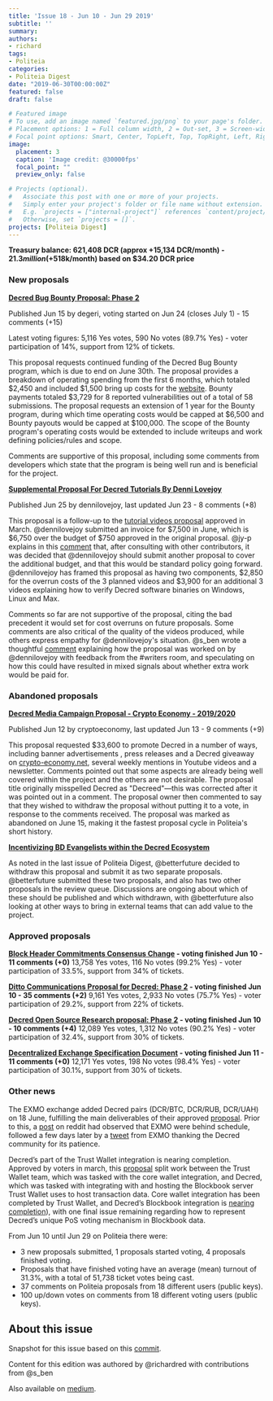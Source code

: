 ```yaml
---
title: 'Issue 18 - Jun 10 - Jun 29 2019'
subtitle: ''
summary: 
authors:
- richard
tags:
- Politeia
categories:
- Politeia Digest
date: "2019-06-30T00:00:00Z"
featured: false
draft: false

# Featured image
# To use, add an image named `featured.jpg/png` to your page's folder.
# Placement options: 1 = Full column width, 2 = Out-set, 3 = Screen-width
# Focal point options: Smart, Center, TopLeft, Top, TopRight, Left, Right, BottomLeft, Bottom, BottomRight
image:
  placement: 3
  caption: 'Image credit: @30000fps'
  focal_point: ""
  preview_only: false

# Projects (optional).
#   Associate this post with one or more of your projects.
#   Simply enter your project's folder or file name without extension.
#   E.g. `projects = ["internal-project"]` references `content/project/deep-learning/index.md`.
#   Otherwise, set `projects = []`.
projects: [Politeia Digest]
---
```


**Treasury balance: 621,408 DCR (approx +15,134 DCR/month) - $21.3 million (+$518k/month) based on $34.20 DCR price**

### New proposals

**[Decred Bug Bounty Proposal: Phase 2](https://proposals.decred.org/proposals/073694ed82d34b2bfff51e35220e8052ad4060899b23bc25791a9383375cae70)**

Published Jun 15 by degeri, voting started on Jun 24 (closes July 1) - 15 comments (+15)

Latest voting figures: 5,116 Yes votes, 590 No votes (89.7% Yes) - voter participation of 14%, support from 12% of tickets.

This proposal requests continued funding of the Decred Bug Bounty program, which is due to end on June 30th. The proposal provides a breakdown of operating spending from the first 6 months, which totaled $2,450 and included $1,500 bring up costs for the [website](https://bounty.decred.org). Bounty payments totaled $3,729 for 8 reported vulnerabilities out of a total of 58 submissions. The proposal requests an extension of 1 year for the Bounty program, during which time operating costs would be capped at $6,500 and Bounty payouts would be capped at $100,000. The scope of the Bounty program's operating costs would be extended to include writeups and work defining policies/rules and scope.

Comments are supportive of this proposal, including some comments from developers which state that the program is being well run and is beneficial for the project.

**[Supplemental Proposal For Decred Tutorials By Denni Lovejoy](https://proposals.decred.org/proposals/d8d7ff7ad138ed322422aaa4d2a3e1c61f296ae56a2c2316cc5ecd10cf8dd8bd)**

Published Jun 25 by dennilovejoy, last updated Jun 23 - 8 comments (+8)

This proposal is a follow-up to the [tutorial videos proposal](https://proposals.decred.org/proposals/a3def199af812b796887f4eae22e11e45f112b50c2e17252c60ed190933ec14f) approved in March. @dennilovejoy submitted an invoice for $7,500 in June, which is $6,750 over the budget of $750 approved in the original proposal. @jy-p explains in this [comment](https://proposals.decred.org/proposals/d8d7ff7ad138ed322422aaa4d2a3e1c61f296ae56a2c2316cc5ecd10cf8dd8bd/comments/2) that, after consulting with other contributors, it was decided that @dennilovejoy should submit another proposal to cover the additional budget, and that this would be standard policy going forward. @dennilovejoy has framed this proposal as having two components, $2,850 for the overrun costs of the 3 planned videos and $3,900 for an additional 3 videos explaining how to verify Decred software binaries on Windows, Linux and Max. 

Comments so far are not supportive of the proposal, citing the bad precedent it would set for cost overruns on future proposals. Some comments are also critical of the quality of the videos produced, while others express empathy for @dennilovejoy's situation. @s_ben wrote a thoughtful [comment](https://proposals.decred.org/proposals/d8d7ff7ad138ed322422aaa4d2a3e1c61f296ae56a2c2316cc5ecd10cf8dd8bd/comments/7) explaining how the proposal was worked on by @dennilovejoy with feedback from the #writers room, and speculating on how this could have resulted in mixed signals about whether extra work would be paid for.

### Abandoned proposals

[**Decred  Media Campaign Proposal - Crypto Economy - 2019/2020**](https://proposals.decred.org/proposals/1a367dcb91b55c60ad5fd038b219201154fcab965edd7a4639f157e409b1f4bf)

Published Jun 12 by cryptoeconomy, last updated Jun 13 - 9 comments (+9)

This proposal requested $33,600 to promote Decred in a number of ways, including banner advertisements , press releases and a Decred giveaway on [crypto-economy.net](https://www.crypto-economy.net), several weekly mentions in Youtube videos and a newsletter. Comments pointed out that some aspects are already being well covered within the project and the others are not desirable. The proposal title originally misspelled Decred as "Decreed"&mdash;this was corrected after it was pointed out in a comment. The proposal owner then commented to say that they wished to withdraw the proposal without putting it to a vote, in response to the comments received. The proposal was marked as abandoned on June 15, making it the fastest proposal cycle in Politeia's short history.

[**Incentivizing BD Evangelists within the Decred Ecosystem**](https://proposals.decred.org/proposals/cb446a469987d6603d93f442ef0d4e45bacbea47a72b5ce89f9c3cac3868d627)

As noted in the last issue of Politeia Digest, @betterfuture decided to withdraw this proposal and submit it as two separate proposals. @betterfuture submitted these two proposals, and also has two other proposals in the review queue. Discussions are ongoing about which of these should be published and which withdrawn, with @betterfuture also looking at other ways to bring in external teams that can add value to the project. 

### Approved proposals

**[Block Header Commitments Consensus Change](https://proposals.decred.org/proposals/0a1ff846ec271184ea4e3a921a3ccd8d478f69948b984445ee1852f272d54c58) - voting finished Jun 10 - 11 comments (+0)**
13,758 Yes votes, 116 No votes (99.2% Yes) - voter participation of 33.5%, support from 34% of tickets.

**[Ditto Communications Proposal for Decred: Phase 2](https://proposals.decred.org/proposals/52ea110ea061c72d3b31ed2f5635720b212ce5e3eaddf868d60f53a3d18b8c04) - voting finished Jun 10 - 35 comments (+2)**
9,161 Yes votes, 2,933 No votes (75.7% Yes) - voter participation of 29.2%, support from 22% of tickets.

**[Decred Open Source Research proposal: Phase 2](https://proposals.decred.org/proposals/67de0e901143400ae2f247391c4d5028719ffea8308fbc5854745ad859fb993f) - voting finished Jun 10 - 10 comments (+4)**
12,089 Yes votes, 1,312 No votes (90.2% Yes) - voter participation of 32.4%, support from 30% of tickets.

**[Decentralized Exchange Specification Document](https://proposals.decred.org/proposals/a4f2a91c8589b2e5a955798d6c0f4f77f2eec13b62063c5f4102c21913dcaf32) - voting finished Jun 11 - 11 comments (+0)**
12,171 Yes votes, 198 No votes (98.4% Yes) - voter participation of 30.1%, support from 30% of tickets.

### Other news

The EXMO exchange added Decred pairs (DCR/BTC, DCR/RUB, DCR/UAH) on 18 June, fulfilling the main deliverables of their approved [proposal](https://proposals.decred.org/proposals/950e8149e594b01c010c1199233ab11e82c9da39174ba375d286dc72bb0a54d7). Prior to this, a [post](https://www.reddit.com/r/decred/comments/bx00fu/so_about_the_exmo_exchange/) on reddit had observed that EXMO were behind schedule, followed a few days later by a [tweet](https://twitter.com/Exmo_Com/status/1138020825137930240) from EXMO thanking the Decred community for its patience.

Decred’s part of the Trust Wallet integration is nearing completion. Approved by voters in march, this [proposal](https://proposals.decred.org/proposals/2ababdea7da2b3d8312a773d477272135a883ed772ba99cdf31eddb5f261d571) split work between the Trust Wallet team, which was tasked with the core wallet integration, and Decred, which was tasked with integrating with and hosting the Blockbook server Trust Wallet uses to host transaction data. Core wallet integration has been completed by Trust Wallet, and Decred’s Blockbook integration is [nearing completion](https://github.com/trezor/blockbook/pull/216)), with one final issue remaining regarding how to represent Decred’s unique PoS voting mechanism in Blockbook data.

From Jun 10 until Jun 29 on Politeia there were:

- 3 new proposals submitted, 1 proposals started voting, 4 proposals finished voting.
- Proposals that have finished voting have an average (mean) turnout of 31.3%, with a total of 51,738 ticket votes being cast.
- 37 comments on Politeia proposals from 18 different users (public keys).
- 100  up/down votes on comments from  18  different voting users (public keys).

## About this issue

Snapshot for this issue based on this [commit](https://github.com/decred-proposals/mainnet/commit/798bfded40ea3798a5a668ea6acacdea068939a6).

Content for this edition was authored by @richardred with contributions from @s_ben

Also available on [medium](https://medium.com/@richardred/issue-18-june-10-june-29-97d140569ad0).

